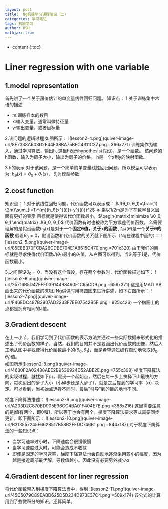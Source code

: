 ```yaml
---
layout: post
title:  Ng机器学习课程笔记（二）
categories: 学习笔记
tags: 机器学习
author: HSH
mathjax: true
---
```


* content
{:toc}
# Liner regression with one variable
## 1.model representation
首先讲了一个关于房价估计的单变量线性回归问题。
知识点：
1.关于训练集中术语的描述
  * m:训练样本的数目
  * x:输入变量，通常叫做特征量
  * y:输出变量，或者目标量

2.该问题的逻辑过程 
如图所示：
![lesson2-4.png](quiver-image-url/8E7338A603D2F44F38BA75BEC4311C37.png =366x271)
训练集作为输入，通过学习算法，输出h, 这里h表示hypothesis(假设)，是一个函数。
该问题的h函数，输入为房子大小，输出为房子的价格。
h是一个x到y的映射函数。

3.h的表示
对于该问题，是一个简单的单变量线性回归问题，所以模型可以表示为:
$h_θ(x) = θ_0 + θ_1(x)$， $θ_i$为模型参数




## 2.cost function
知识点：
1.对于该线性回归问题，代价函数可以表示成：
$J(θ_0, θ_1)=\frac{1}{2m}\sum_{i=1}^{m}(h_θ(x^{(i)})-y^{(i)})^2$  => 乘以1/2m是为了在数学含义层面有更好的表示
目标就是使得该代价函数最小，$\begin{matrix}minimize \\θ_0, θ_1 \end{matrix} J(θ_0, θ_1)$
代价函数有时也被称为平方误差代价函数。
2.需要理解的是假设函数$h_θ(x)$是对于一个**固定θ值，关于x的函数** ,而$J(θ)$是一个**关于θ的函数**
假设$θ_0=0$，假设函数和代价函数的关系就下图所示（Ng在课程中画的）：
![lesson2-5.png](quiver-image-url/85E8B370FCBA28CDBE704E1A8515C470.png =701x320)
由于我们的目标就是寻求使得代价函数$J(θ_1)$最小的$θ_1$值，从右图可以得到，当$θ_1$等于1是，代价函数最小。

3.之间假设$θ_0=0$，当没有这个假设，存在两个参数时，代价函数描述如下：
![lesson2-6.png](quiver-image-url/25716B5D47FEF03914498490F1C65CD9.png =659x371)
这是用MATLAB画出来的代价函数的3D图
Ng讲课时用椭圆图来进行讲述，如下右图所示：
![lesson2-7.png](quiver-image-url/F46EDC487B3907AD2233F7EE07542B5F.png =925x426)
一个椭圆上的点都是拥有相同的J值。

## 3.Gradient descent
在上一小节，我们学习到了代价函数的表示方法并通过一些实际数据来形式化的描述出了代价函数的样子，当然，我们的目的并不是要画出代价函数的图像，然后人工地从图中寻找使得代价函数最小的$(θ_0,θ_1)$，而是希望通过编程自动地获取$(θ_0,θ_1)$值。  
如图所示![lesson2-8.png](quiver-image-url/4630F2A02488AEE2B9536924D52ABE2E.png =755x398)
梯度下降算法的实现过程，就犹如下山，假设一个起始点，然后在每一步上抉择下山最快的方向，每次迈出的步子大小（小碎步还是大步子），就是之后提到的学习率（α）决定。可以看到，当初始点选择不同时，最后"引导"到的目的地也不同。

梯度下降算法描述：
![lesson2-9.png](quiver-image-url/A203D2C870BD905E96CC4BA01F404E7B.png =388x216)
这里需要注意的是j值有两个，即0和1，所以等于也会有两个，梯度下降算法要求等式需要同步更新，即下图所示：
![lesson2-10.png](quiver-image-url/B313557245F6628517B58B2FFDC746B1.png =844x187)
对于梯度下降算法的一些知识点：
* 当学习速率过小时，下降速度会很慢很慢
* 当学习速度过大时，可能会造成不收敛
* 即使是固定的学习速率，梯度下降算法也会自动地逐渐采用较小的幅度，因为越是接近局部最优解，导数值越小。因此没有必要另外减少α

## 4.Gradient descent for liner regression
将代价函数带入到梯度下降算法当中，得到
![lesson2-11.png](quiver-image-url/45C5079C89EABD625D5D234D973E37C4.png =509x174)
该公式的计算用到了些微积分的知识，还算简单。

